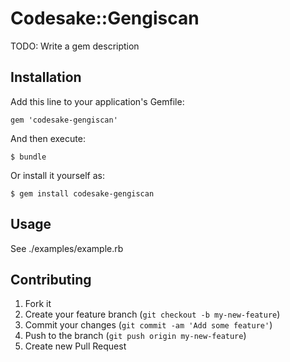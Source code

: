 # Codesake::Gengiscan

TODO: Write a gem description

## Installation

Add this line to your application's Gemfile:

    gem 'codesake-gengiscan'

And then execute:

    $ bundle

Or install it yourself as:

    $ gem install codesake-gengiscan

## Usage

See ./examples/example.rb

## Contributing

1. Fork it
2. Create your feature branch (`git checkout -b my-new-feature`)
3. Commit your changes (`git commit -am 'Add some feature'`)
4. Push to the branch (`git push origin my-new-feature`)
5. Create new Pull Request

